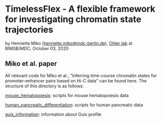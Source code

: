 # TimelessFlex - A flexible framework for investigating chromatin state trajectories

by Henriette Miko (henriette.miko@mdc-berlin.de), [Ohler lab](
https://github.com/ohlerlab) at BIMSB/MDC, October 03, 2020


## Miko et al. paper

All relevant code for Miko et al., "Inferring time-course chromatin states for promoter-enhancer pairs based on Hi-C data" can be found here. The structure of this directory is as follows:

[mouse_hematopoiesis](./mouse_hematopoiesis): scripts for mouse hematopoiesis data

[human_pancreatic_differentiation](./human_pancreatic_differentiation): scripts for human pancreatic data

[guix_information](./guix_information): information about Guix profile
